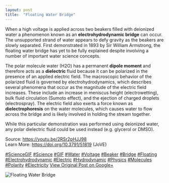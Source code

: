 ```yaml
---
layout: post
title:  "Floating Water Bridge"
---
```


When a high voltage is applied across two beakers filled with deionized water a phenomenon known as an **electrohydrodynamic bridge** can occur. The unsupported strand of water appears to defy gravity as the beakers are slowly separated. First demonstrated in 1893 by Sir William Armstrong, the floating water bridge has yet to be fully explained despite involving a number of important water science concepts.  
  
The polar molecule water (H2O) has a permanent **dipole moment** and therefore acts as a **dielectric** fluid because it can be polarized in the presence of an applied electric field. The macroscopic behavior of the polarized fluid is governed by electrohydrodynamics, which describes several phenomena that occur as the magnitude of the electric field increases. These include an increase in meniscus height (electrowetting), bulk fluid circulation (Sumoto effect), and the ejection of charged droplets (electrospray). The electric field also exerts a force known as **dielectrophoresis** on the water molecules, which causes water to flow across the bridge and is likely involved in holding the stream together.  
  
While this particular demonstration was performed using deionized water, any polar dielectric fluid could be used instead (e.g. glycerol or DMSO).   
  
Source: <https://youtu.be/2RSr2pHJJ98>  
Learn More: <https://doi.org/10.3791/51819> (JoVE)  
  
[#ScienceGIF](https://plus.google.com/s/%23ScienceGIF/posts) [#Science](https://plus.google.com/s/%23Science/posts) [#GIF](https://plus.google.com/s/%23GIF/posts) [#Water](https://plus.google.com/s/%23Water/posts) [#Voltage](https://plus.google.com/s/%23Voltage/posts) [#Beaker](https://plus.google.com/s/%23Beaker/posts) [#Bridge](https://plus.google.com/s/%23Bridge/posts) [#Floating](https://plus.google.com/s/%23Floating/posts) [#Electrohydrodynamic](https://plus.google.com/s/%23Electrohydrodynamic/posts) [#Electric](https://plus.google.com/s/%23Electric/posts) [#Hydrodynamic](https://plus.google.com/s/%23Hydrodynamic/posts) [#Physics](https://plus.google.com/s/%23Physics/posts) [#Molecules](https://plus.google.com/s/%23Molecules/posts) [#Polarity](https://plus.google.com/s/%23Polarity/posts) [#Electricity](https://plus.google.com/s/%23Electricity/posts)
[View Original Post on Google+](https://plus.google.com/+ColinSullender/posts/Ljd1wKoWMrY)

![Floating Water Bridge](https://i.imgur.com/X7HHWeY.gif)
